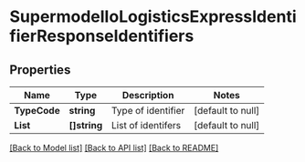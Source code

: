 # SupermodelIoLogisticsExpressIdentifierResponseIdentifiers

## Properties
Name | Type | Description | Notes
------------ | ------------- | ------------- | -------------
**TypeCode** | **string** | Type of identifier | [default to null]
**List** | **[]string** | List of identifers | [default to null]

[[Back to Model list]](../README.md#documentation-for-models) [[Back to API list]](../README.md#documentation-for-api-endpoints) [[Back to README]](../README.md)


